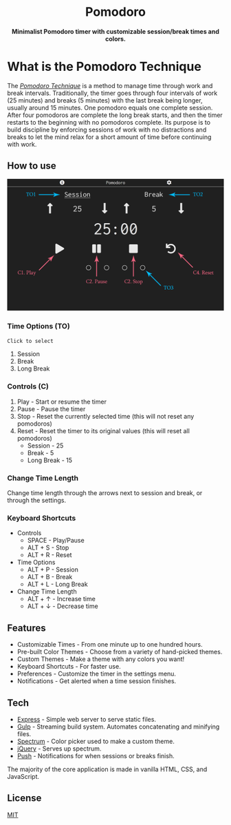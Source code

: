 <h1 align="center">Pomodoro</h1>

<h4 align="center">Minimalist Pomodoro timer with customizable session/break times and colors.</h4>

# What is the Pomodoro Technique

The [*Pomodoro Technique*](https://en.wikipedia.org/wiki/Pomodoro_Technique) is a method to manage time through work and break intervals. Traditionally, the timer goes through four intervals of work (25 minutes) and breaks (5 minutes) with the last break being longer, usually around 15 minutes. One pomodoro equals one complete session. After four pomodoros are complete the long break starts, and then the timer restarts to the beginning with no pomodoros complete. Its purpose is to build discipline by enforcing sessions of work with no distractions and breaks to let the mind relax for a short amount of time before continuing with work.

## How to use

![Pomodoro Guide](docs/pomodoro-guide.png)

### Time Options (TO)

    Click to select
  
1. Session
2. Break
3. Long Break

### Controls (C)

1. Play - Start or resume the timer
2. Pause - Pause the timer
3. Stop - Reset the currently selected time (this will not reset any pomodoros)
4. Reset - Reset the timer to its original values (this will reset all pomodoros)
    * Session - 25
    * Break - 5
    * Long Break - 15

### Change Time Length

Change time length through the arrows next to session and break, or through the settings.

### Keyboard Shortcuts

* Controls
  * SPACE - Play/Pause
  * ALT + S - Stop
  * ALT + R - Reset
* Time Options
  * ALT + P - Session
  * ALT + B - Break
  * ALT + L - Long Break
* Change Time Length
  * ALT + ↑ - Increase time
  * ALT + ↓ - Decrease time

## Features

* Customizable Times - From one minute up to one hundred hours.
* Pre-built Color Themes - Choose from a variety of hand-picked themes.
* Custom Themes - Make a theme with any colors you want!
* Keyboard Shortcuts - For faster use.
* Preferences - Customize the timer in the settings menu.
* Notifications - Get alerted when a time session finishes.

## Tech

* [Express](https://expressjs.com/) - Simple web server to serve static files.
* [Gulp](https://gulpjs.com/) - Streaming build system. Automates concatenating and minifying files.
* [Spectrum](https://bgrins.github.io/spectrum/) - Color picker used to make a custom theme.
* [jQuery](https://jquery.com/) - Serves up spectrum.
* [Push](https://pushjs.org/) - Notifications for when sessions or breaks finish.

The majority of the core application is made in vanilla HTML, CSS, and JavaScript.

## License

[MIT](LICENSE)
